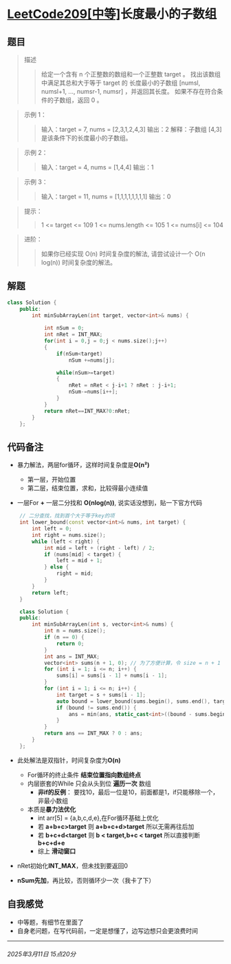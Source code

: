 # [LeetCode209[中等]](https://leetcode.cn/problems/minimum-size-subarray-sum/description/)长度最小的子数组

## 题目
>描述
>>给定一个含有 n 个正整数的数组和一个正整数 target 。
找出该数组中满足其总和大于等于 target 的
长度最小的子数组 [numsl, numsl+1, ..., numsr-1, numsr] ，并返回其长度。
如果不存在符合条件的子数组，返回 0 。

 >示例 1：
>>输入：target = 7, nums = [2,3,1,2,4,3]
输出：2
解释：子数组 [4,3] 是该条件下的长度最小的子数组。

>示例 2：
>>输入：target = 4, nums = [1,4,4]
输出：1

>示例 3：
>>输入：target = 11, nums = [1,1,1,1,1,1,1,1]
输出：0
 

>提示：
>>1 <= target <= 109
1 <= nums.length <= 105
1 <= nums[i] <= 104
 

>进阶：
>>如果你已经实现 O(n) 时间复杂度的解法, 请尝试设计一个 O(n log(n)) 时间复杂度的解法。

## 解题
```C++
class Solution {
    public:
        int minSubArrayLen(int target, vector<int>& nums) {
            
            int nSum = 0;
            int nRet = INT_MAX;
            for(int i = 0,j = 0;j < nums.size();j++)
            {  
                if(nSum<target)
                    nSum +=nums[j];   

                while(nSum>=target)
                {
                    nRet = nRet < j-i+1 ? nRet : j-i+1;
                    nSum-=nums[i++];
                }
            }
            return nRet==INT_MAX?0:nRet;
        }
    };
```
## 代码备注  

+ 暴力解法，两层for循环，这样时间复杂度是**O(n²)**
    + 第一层，开始位置
    + 第二层，结束位置，求和，比较得最小连续值  

+ 一层For **+** 一层二分找和 **O(nlog(n))**, 说实话没想到，贴一下官方代码
```C++
    // 二分查找，找到首个大于等于key的项
    int lower_bound(const vector<int>& nums, int target) {
        int left = 0;
        int right = nums.size();
        while (left < right) {
            int mid = left + (right - left) / 2;
            if (nums[mid] < target) {
                left = mid + 1;
            } else {
                right = mid;
            }
        }
        return left;
    }

    class Solution {
    public:
        int minSubArrayLen(int s, vector<int>& nums) {
            int n = nums.size();
            if (n == 0) {
                return 0;
            }
            int ans = INT_MAX;
            vector<int> sums(n + 1, 0); // 为了方便计算，令 size = n + 1 ，sums[0] = 0 意味着前 0 个元素的前缀和为 0
            for (int i = 1; i <= n; i++) {
                sums[i] = sums[i - 1] + nums[i - 1];
            }
            for (int i = 1; i <= n; i++) {
                int target = s + sums[i - 1];
                auto bound = lower_bound(sums.begin(), sums.end(), target);
                if (bound != sums.end()) {
                    ans = min(ans, static_cast<int>((bound - sums.begin()) - (i - 1)));
                }
            }
            return ans == INT_MAX ? 0 : ans;
        }
    };
```
+ 此处解法是双指针，时间复杂度为**O(n)**
    + For循环的终止条件 **结束位置指向数组终点**
    + 内层嵌套的While 只会从头到位  **遍历一次**    数组
        + **非if的反例**： 要找10，最后一位是10，前面都是1，if只能移除一个，非最小数组
    + 本质是**暴力法优化**
        + int arr[5] = {a,b,c,d,e},在For循环基础上优化
        + 若 **a+b+c>target** 则   **a+b+c+d>target**   所以无需再往后加
        + 若 **b+c+d<target** 则    **b < target,b+c < target**   所以直接判断**b+c+d+e**
        + 综上 **滑动窗口**  
  
+ nRet初始化**INT_MAX**，但未找到要返回0

+ **nSum先加**，再比较，否则循环少一次（我卡了下）
## 自我感觉
+ 中等题，有细节在里面了
+ 自身老问题，在写代码前，一定是想懂了，边写边想只会更浪费时间
--- 

###### 2025年3月11日 15点20分 